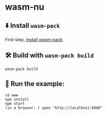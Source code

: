 # wasm-nu

## ⬇️ Install `wasm-pack`

First step, [install wasm-pack](https://rustwasm.github.io/wasm-pack/installer/).

## 🛠️ Build with `wasm-pack build`

```
wasm-pack build
```

## 🚴 Run the example:

```
cd www
npm install
npm start
(in a browser: ) open "http://localhost:8080"
```
